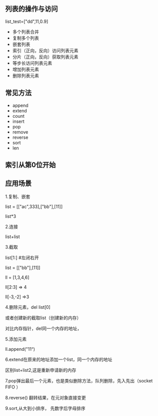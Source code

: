 ## 列表的操作与访问

list\_test=\["dd",11,0.9\]

* 多个列表合并
* 复制多个列表
* 嵌套列表
* 索引（正向，反向）访问列表元素
* 分片（正向，反向）获取列表元素
* 等步长访问列表元素
* 增加列表元素
* 删除列表元素

## 常见方法

* append
* extend
* count
* insert
* pop
* remove
* reverse
* sort
* len



## 索引从第0位开始

## 应用场景

1.复制、嵌套

list = \[\["ac",333\],\["bb"\],\[11\]\]

list\*3

2.连接

list+list

3.截取

list\[1:\] \#左闭右开

list = \[\["bb"\],\[11\]\]

ll = \[1,3,4,6\]

ll\[2:3\] =&gt; 4

ll\[-3,-2\] =&gt;3

4.删除元素，del list\[0\]

或者创建新的截取list（创建新的内存）

对比内存指针，del同一个内存的地址，

5.添加元素

ll.append\("11“\)

6.extend在原来的地址添加一个list，同一个内存的地址

区别list+list2,这是重新申请新的内存

7.pop弹出最后一个元素，也是类似删除方法，队列删除，先入先出（socket FIFO ）

8.reverse\(\) 翻转结果，在元对象直接变更

9.sort,从大到小排序， 先数字后字母排序





